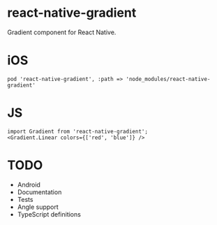 # react-native-gradient

Gradient component for React Native.

# iOS

```
pod 'react-native-gradient', :path => 'node_modules/react-native-gradient'
```

# JS

```
import Gradient from 'react-native-gradient';
<Gradient.Linear colors={['red', 'blue']} />
```

# TODO

- Android
- Documentation
- Tests
- Angle support
- TypeScript definitions